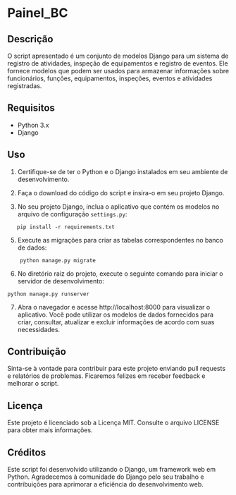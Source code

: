 # Painel_BC

## Descrição

O script apresentado é um conjunto de modelos Django para um sistema de registro de atividades, inspeção de equipamentos e registro de eventos. Ele fornece modelos que podem ser usados para armazenar informações sobre funcionários, funções, equipamentos, inspeções, eventos e atividades registradas.

## Requisitos

- Python 3.x
- Django

## Uso

1. Certifique-se de ter o Python e o Django instalados em seu ambiente de desenvolvimento.

2. Faça o download do código do script e insira-o em seu projeto Django.

3. No seu projeto Django, inclua o aplicativo que contém os modelos no arquivo de configuração `settings.py`:

```shell
   pip install -r requirements.txt
```

5. Execute as migrações para criar as tabelas correspondentes no banco de dados:
```shell
    python manage.py migrate
```
6. No diretório raiz do projeto, execute o seguinte comando para iniciar o servidor de desenvolvimento:

```shell
python manage.py runserver
```
7. Abra o navegador e acesse http://localhost:8000 para visualizar o aplicativo. Você pode utilizar os modelos de dados fornecidos para criar, consultar, atualizar e excluir informações de acordo com suas necessidades.

## Contribuição

Sinta-se à vontade para contribuir para este projeto enviando pull requests e relatórios de problemas. Ficaremos felizes em receber feedback e melhorar o script.

## Licença

Este projeto é licenciado sob a Licença MIT. Consulte o arquivo LICENSE para obter mais informações.

## Créditos

Este script foi desenvolvido utilizando o Django, um framework web em Python. Agradecemos à comunidade do Django pelo seu trabalho e contribuições para aprimorar a eficiência do desenvolvimento web.